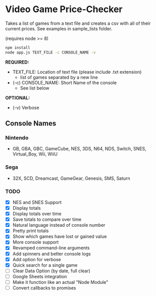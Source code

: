# Video Game Price-Checker

Takes a list of games from a text file and creates a csv with all of their current prices. See examples in sample_lists folder.

(requires node >= 8)

```bash
npm install
node app.js TEXT_FILE -c CONSOLE_NAME -v
```

**REQUIRED:**

- TEXT_FILE: Location of text file (please include .txt extension)
  - list of games separated by a new line
- (-c) CONSOLE_NAME: Short Name of the console
  - See list below

**OPTIONAL:**

- (-v) Verbose

## Console Names

### Nintendo

- GB, GBA, GBC, GameCube, NES, 3DS, N64, NDS, Switch, SNES, Virtual_Boy, Wii, WiiU

### Sega

- 32X, SCD, Dreamcast, GameGear, Genesis, SMS, Saturn

### TODO

- [x] NES and SNES Support
- [x] Display totals
- [x] Display totals over time
- [x] Save totals to compare over time
- [x] Natural language instead of console number
- [x] Pretty print totals
- [x] Show which games have lost or gained value
- [x] More console support
- [x] Revamped command-line arguments
- [x] Add spinners and better console logs
- [x] Add option for verbose
- [x] Quick search for a single game
- [ ] Clear Data Option (by date, full clear)
- [ ] Google Sheets integration
- [ ] Make it function like an actual "Node Module"
- [ ] Convert callbacks to promises
